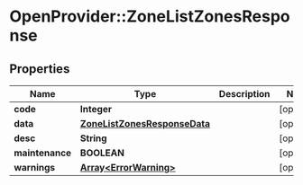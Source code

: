 # OpenProvider::ZoneListZonesResponse

## Properties
Name | Type | Description | Notes
------------ | ------------- | ------------- | -------------
**code** | **Integer** |  | [optional] 
**data** | [**ZoneListZonesResponseData**](ZoneListZonesResponseData.md) |  | [optional] 
**desc** | **String** |  | [optional] 
**maintenance** | **BOOLEAN** |  | [optional] 
**warnings** | [**Array&lt;ErrorWarning&gt;**](ErrorWarning.md) |  | [optional] 

